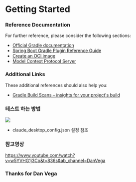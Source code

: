# Getting Started

### Reference Documentation
For further reference, please consider the following sections:

* [Official Gradle documentation](https://docs.gradle.org)
* [Spring Boot Gradle Plugin Reference Guide](https://docs.spring.io/spring-boot/3.4.4/gradle-plugin)
* [Create an OCI image](https://docs.spring.io/spring-boot/3.4.4/gradle-plugin/packaging-oci-image.html)
* [Model Context Protocol Server](https://docs.spring.io/spring-ai/reference/api/mcp/mcp-server-boot-starter-docs.html)

### Additional Links
These additional references should also help you:

* [Gradle Build Scans – insights for your project's build](https://scans.gradle.com#gradle)

### 테스트 하는 방법
![](./docs/images/mcp-sample.gif)

* claude_desktop_config.json 설정 참조

### 참고영상
https://www.youtube.com/watch?v=w5YVHG1j3Co&t=836s&ab_channel=DanVega

### Thanks for Dan Vega